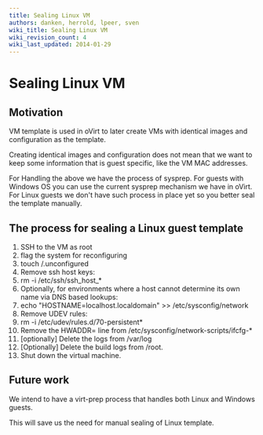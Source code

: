 ```yaml
---
title: Sealing Linux VM
authors: danken, herrold, lpeer, sven
wiki_title: Sealing Linux VM
wiki_revision_count: 4
wiki_last_updated: 2014-01-29
---
```


# Sealing Linux VM

## Motivation

VM template is used in oVirt to later create VMs with identical images and configuration as the template.

Creating identical images and configuration does not mean that we want to keep some information that is guest specific, like the VM MAC addresses.

For Handling the above we have the process of sysprep. For guests with Windows OS you can use the current sysprep mechanism we have in oVirt. For Linux guests we don't have such process in place yet so you better seal the template manually.

## The process for sealing a Linux guest template

1.  SSH to the VM as root
2.  flag the system for reconfiguring
3.  touch /.unconfigured
4.  Remove ssh host keys:
5.  rm -i /etc/ssh/ssh_host_\*
6.  Optionally, for environments where a host cannot determine its own name via DNS based lookups:
7.  echo "HOSTNAME=localhost.localdomain" >> /etc/sysconfig/network
8.  Remove UDEV rules:
9.  rm -i /etc/udev/rules.d/70-persistent\*
10. Remove the HWADDR= line from /etc/sysconfig/network-scripts/ifcfg-\*
11. [optionally] Delete the logs from /var/log
12. [Optionally] Delete the build logs from /root.
13. Shut down the virtual machine.

## Future work

We intend to have a virt-prep process that handles both Linux and Windows guests.

This will save us the need for manual sealing of Linux template.
